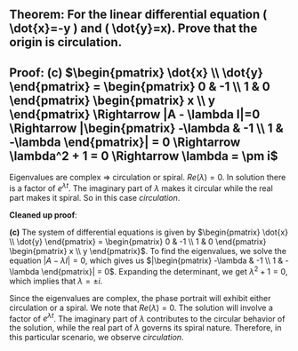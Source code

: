 ## Theorem: For the linear differential equation \( \dot{x}=-y \) and \( \dot{y}=x). Prove that the origin is circulation.


## Proof: (c)  $\begin{pmatrix} \dot{x} \\ \dot{y} \end{pmatrix} = \begin{pmatrix} 0 & -1 \\ 1 & 0 \end{pmatrix}  \begin{pmatrix} x \\ y \end{pmatrix}  \Rightarrow |A - \lambda I|=0 \Rightarrow |\begin{pmatrix} -\lambda & -1 \\ 1 & -\lambda \end{pmatrix}| = 0 \Rightarrow \lambda^2 + 1 = 0 \Rightarrow \lambda = \pm i$ 

Eigenvalues are complex $\Rightarrow$ circulation or spiral. $Re(\lambda) = 0$. In solution there is a factor of $e^{\lambda t}$. The imaginary part of $\lambda$ makes it circular while the real part makes it spiral. So in this case _circulation_. 

**Cleaned up proof**:

**(c)**  The system of differential equations is given by $\begin{pmatrix} \dot{x} \\ \dot{y} \end{pmatrix} = \begin{pmatrix} 0 & -1 \\ 1 & 0 \end{pmatrix}  \begin{pmatrix} x \\ y \end{pmatrix}$. To find the eigenvalues, we solve the equation  $|A - \lambda I|=0$, which gives us  $|\begin{pmatrix} -\lambda & -1 \\ 1 & -\lambda \end{pmatrix}| = 0$. Expanding the determinant, we get $\lambda^2 + 1 = 0$, which implies that $\lambda = \pm i$. 

Since the eigenvalues are complex, the phase portrait will exhibit either circulation or a spiral. We note that  $Re(\lambda) = 0$. The solution will involve a factor of $e^{\lambda t}$. The imaginary part of $\lambda$ contributes to the circular behavior of the solution, while the real part of $\lambda$ governs its spiral nature. Therefore, in this particular scenario, we observe _circulation_. 

